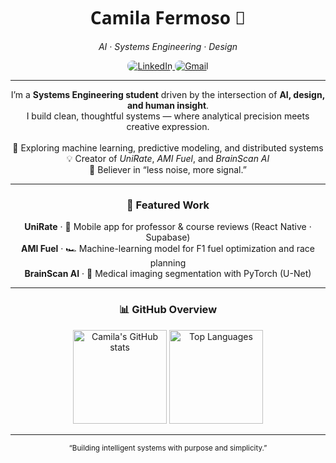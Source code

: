 <h1 align="center" style="font-family: 'Segoe UI', Helvetica, sans-serif;">Camila Fermoso 💫</h1>
<p align="center"><em>AI · Systems Engineering · Design</em></p>

<p align="center">
  <a href="https://linkedin.com/in/camilafermoso">
    <img src="https://img.shields.io/badge/LinkedIn-252B42?style=flat&logo=linkedin&logoColor=EDEFF2&labelColor=252B42&color=252B42" alt="LinkedIn" style="border-radius:8px;"/>
  </a>
  <a href="mailto:cfermoso04@gmail.com">
    <img src="https://img.shields.io/badge/Gmail-252B42?style=flat&logo=gmail&logoColor=EDEFF2&labelColor=252B42&color=252B42" alt="Gmail" style="border-radius:8px;"/>
  </a>
</p>

---

<p align="center">
  I’m a <strong>Systems Engineering student</strong> driven by the intersection of <strong>AI, design, and human insight</strong>.<br>
  I build clean, thoughtful systems — where analytical precision meets creative expression.<br><br>
  🧠 Exploring machine learning, predictive modeling, and distributed systems<br>
  💡 Creator of <em>UniRate</em>, <em>AMI Fuel</em>, and <em>BrainScan AI</em><br>
  🌱 Believer in “less noise, more signal.”
</p>

---

<h3 align="center">🚀 Featured Work</h3>

<p align="center">
  <b>UniRate</b> · 📱 Mobile app for professor & course reviews (React Native · Supabase)<br>
  <b>AMI Fuel</b> · 🏎️ Machine-learning model for F1 fuel optimization and race planning<br>
  <b>BrainScan AI</b> · 🧬 Medical imaging segmentation with PyTorch (U-Net)
</p>

---

<h3 align="center">📊 GitHub Overview</h3>

<p align="center">
  <img 
    src="https://github-readme-stats.vercel.app/api?username=camifermoso&show_icons=true&theme=default&hide_title=false&hide_border=false&border_color=EAEAEA&title_color=111&text_color=333&icon_color=111&bg_color=FFFFFF&ring_color=111" 
    alt="Camila's GitHub stats" height="150" />
  <img 
    src="https://github-readme-stats.vercel.app/api/top-langs/?username=camifermoso&layout=compact&theme=default&hide_title=false&hide_border=false&border_color=EAEAEA&title_color=111&text_color=333&bg_color=FFFFFF" 
    alt="Top Languages" height="150" />
</p>

---

<p align="center"><sub> “Building intelligent systems with purpose and simplicity.” </sub></p>

